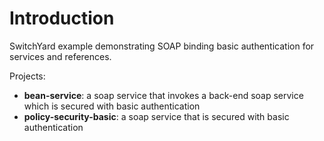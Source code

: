 Introduction
============
SwitchYard example demonstrating SOAP binding basic authentication for services and references.

Projects:
* __bean-service__: a soap service that invokes a back-end soap service which is secured with basic authentication
* __policy-security-basic__: a soap service that is secured with basic authentication
